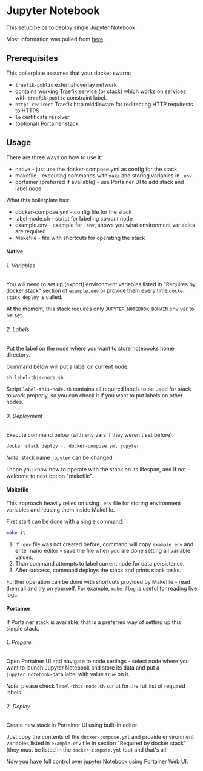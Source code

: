 
# Jupyter Notebook

This setup helps to deploy single Jupyter Notebook.

Most information was pulled from [here](https://jupyter-docker-stacks.readthedocs.io/en/latest/index.html)

## Prerequisites

This boilerplate assumes that your docker swarm:
* `traefik-public` external overlay network
* contains working Traefik service (or stack) which works on services with 
`traefik-public` constraint label.
* `https-redirect` Traefik http middleware for redirecting HTTP requirests to HTTPS
* `le` certificate resolver
* (optional) Portainer stack

## Usage

There are three ways on how to use it:
* native - just use the docker-compose.yml as config for the stack
* makefile - executing commands with `make` and storing variables in `.env`
* portainer (preferred if available) - use Portainer UI to add stack and label node

What this boilerplate has: 
* docker-compose.yml - config file for the stack
* label-node.sh - script for labeling *current* node
* example.env - example for `.env`, shows you what environment variables are 
required
* Makefile - file with shortcuts for operating the stack

#### Native

###### 1. Variables

You will need to set up (export) environment variables listed in 
"Requires by docker stack" section of `example.env` or provide them every time 
`docker stack deploy` is called.

At the moment, this stack requires only `JUPYTER_NOTEBOOK_DOMAIN` env var to be
set.

###### 2. Labels

Put the label on the node where you want to store notebooks home directory. 

Command below will put a label on current node:
```bash
sh label-this-node.sh
```

Script `label-this-node.sh` contains all required labels to be used for stack 
to work properly, so you can check it if you want to put labels on other nodes.

###### 3. Deployment

Execute command below (with env vars if they weren't set before):
```bash
docker stack deploy -c docker-compose.yml jupyter
```
*Note*: stack name `jupyter` can be changed

I hope you know how to operate with the stack on its lifespan, and if not - 
welcome to next option "makefile".

#### Makefile

This approach heavily relies on using `.env` file for storing environment 
variables and reusing them inside Makefile.

First start can be done with a single command:
```bash
make it
```

1. If `.env` file was not created before, command will copy `example.env` and enter 
nano editor - save the file when you are done setting all variable values.
2. Than command attempts to label current node for data persistence.
3. After success, command deploys the stack and prints stack tasks.

Further operation can be done with shortcuts provided by Makefile - read them 
all and try on yourself. For example, `make flog` is useful for reading live logs.

#### Portainer

If Portainer stack is available, that is a preferred way of setting up this simple stack.

###### 1. Prepare

Open Portainer UI and navigate to node settings - select node where you want to 
launch Jupyter Notebook and store its data and put a `jupyter.notebook-data`
label with value `true` on it.

*Note*: please check `label-this-node.sh` script for the full list of required labels.

###### 2. Deploy

Create new stack in Portainer UI using built-in editor. 

Just copy the contents of the `docker-compose.yml` and provide environment 
variables listed in `example.env` file in section "Required by docker stack" 
(they must be listed in the `docker-compose.yml` too) and that's all!

Now you have full control over jupyter Notebook using Portainer Web UI.

